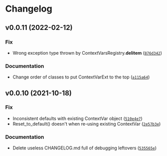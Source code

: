 # Changelog

<!--next-version-placeholder-->

## v0.0.11 (2022-02-12)
### Fix
* Wrong exception type thrown by ContextVarsRegistry.__delitem__ ([`876d342`](https://github.com/vdmit11/contextvars-extras/commit/876d3421519b2a8fca71eb1c0f9c596a3e816b49))

### Documentation
* Change order of classes to put ContextVarExt to the top ([`a115a64`](https://github.com/vdmit11/contextvars-extras/commit/a115a64e67ccd554b7fdf2a204f3a740b83b5981))

## v0.0.10 (2021-10-18)
### Fix
* Inconsistent defaults with existing ContextVar object ([`510e4e7`](https://github.com/vdmit11/contextvars-extras/commit/510e4e7674e1ce4cbcb0ff6408ce99348fa07318))
* Reset_to_default() doesn't when re-using existing ContextVar ([`2e57b3e`](https://github.com/vdmit11/contextvars-extras/commit/2e57b3e66a212631a79a88aa1484aaca40ab7843))

### Documentation
* Delete useless CHANGELOG.md full of debugging leftovers ([`535565e`](https://github.com/vdmit11/contextvars-extras/commit/535565e5789204fbb85f609e74105a8152660fdd))
